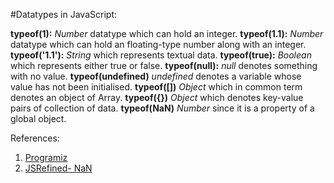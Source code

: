 #Datatypes in JavaScript:

**typeof(1):** *Number* datatype which can hold an integer.
**typeof(1.1):** *Number* datatype which can hold an floating-type number along with an integer.
**typeof('1.1'):** *String* which represents textual data.
**typeof(true):** *Boolean* which represents either true or false.
**typeof(null):** *null* denotes something with no value.
**typeof(undefined)** *undefined* denotes a variable whose value has not been initialised.
**typeof([])** *Object* which in common term denotes an object of Array.
**typeof({})** *Object* which denotes key-value pairs of collection of data.
**typeof(NaN)** *Number* since it is a property of a global object.

References:
1. [Programiz](https://www.programiz.com/javascript/data-types)
2. [JSRefined- NaN](https://javascriptrefined.io/nan-and-typeof-36cd6e2a4e43)
